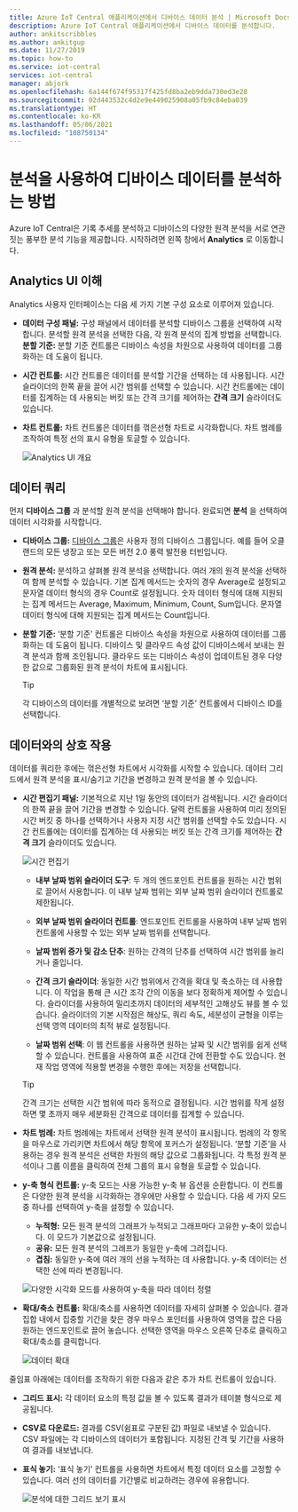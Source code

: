 ```yaml
---
title: Azure IoT Central 애플리케이션에서 디바이스 데이터 분석 | Microsoft Docs
description: Azure IoT Central 애플리케이션에서 디바이스 데이터를 분석합니다.
author: ankitscribbles
ms.author: ankitgup
ms.date: 11/27/2019
ms.topic: how-to
ms.service: iot-central
services: iot-central
manager: abjork
ms.openlocfilehash: 6a144f674f95317f425fd8ba2eb9dda730ed3e28
ms.sourcegitcommit: 02d443532c4d2e9e449025908a05fb9c84eba039
ms.translationtype: HT
ms.contentlocale: ko-KR
ms.lasthandoff: 05/06/2021
ms.locfileid: "108750134"
---
```

# <a name="how-to-use-analytics-to-analyze-device-data"></a>분석을 사용하여 디바이스 데이터를 분석하는 방법

Azure IoT Central은 기록 추세를 분석하고 디바이스의 다양한 원격 분석을 서로 연관 짓는 풍부한 분석 기능을 제공합니다. 시작하려면 왼쪽 창에서 **Analytics** 로 이동합니다.

## <a name="understanding-the-analytics-ui"></a>Analytics UI 이해
Analytics 사용자 인터페이스는 다음 세 가지 기본 구성 요소로 이루어져 있습니다.
- **데이터 구성 패널:** 구성 패널에서 데이터를 분석할 디바이스 그룹을 선택하여 시작합니다. 분석할 원격 분석을 선택한 다음, 각 원격 분석의 집계 방법을 선택합니다. **분할 기준:** 분할 기준 컨트롤은 디바이스 속성을 차원으로 사용하여 데이터를 그룹화하는 데 도움이 됩니다.

- **시간 컨트롤:** 시간 컨트롤은 데이터를 분석할 기간을 선택하는 데 사용됩니다. 시간 슬라이더의 한쪽 끝을 끌어 시간 범위를 선택할 수 있습니다. 시간 컨트롤에는 데이터를 집계하는 데 사용되는 버킷 또는 간격 크기를 제어하는 **간격 크기** 슬라이더도 있습니다. 

- **차트 컨트롤:** 차트 컨트롤은 데이터를 꺾은선형 차트로 시각화합니다. 차트 범례를 조작하여 특정 선의 표시 유형을 토글할 수 있습니다. 


  ![Analytics UI 개요](media/howto-create-analytics/analyticsui.png)


## <a name="querying-your-data"></a>데이터 쿼리

먼저 **디바이스 그룹** 과 분석할 원격 분석을 선택해야 합니다. 완료되면 **분석** 을 선택하여 데이터 시각화를 시작합니다.

- **디바이스 그룹:** [디바이스 그룹](tutorial-use-device-groups.md)은 사용자 정의 디바이스 그룹입니다. 예를 들어 오클랜드의 모든 냉장고 또는 모든 버전 2.0 풍력 발전용 터빈입니다.

- **원격 분석:** 분석하고 살펴볼 원격 분석을 선택합니다. 여러 개의 원격 분석을 선택하여 함께 분석할 수 있습니다. 기본 집계 메서드는 숫자의 경우 Average로 설정되고 문자열 데이터 형식의 경우 Count로 설정됩니다. 숫자 데이터 형식에 대해 지원되는 집계 메서드는 Average, Maximum, Minimum, Count, Sum입니다.  문자열 데이터 형식에 대해 지원되는 집계 메서드는 Count입니다.

- **분할 기준:** ‘분할 기준’ 컨트롤은 디바이스 속성을 차원으로 사용하여 데이터를 그룹화하는 데 도움이 됩니다. 디바이스 및 클라우드 속성 값이 디바이스에서 보내는 원격 분석과 함께 조인됩니다. 클라우드 또는 디바이스 속성이 업데이트된 경우 다양한 값으로 그룹화된 원격 분석이 차트에 표시됩니다.

    > [!TIP]
    > 각 디바이스의 데이터를 개별적으로 보려면 ‘분할 기준’ 컨트롤에서 디바이스 ID를 선택합니다.

## <a name="interacting-with-your-data"></a>데이터와의 상호 작용

데이터를 쿼리한 후에는 꺾은선형 차트에서 시각화를 시작할 수 있습니다. 데이터 그리드에서 원격 분석을 표시/숨기고 기간을 변경하고 원격 분석을 볼 수 있습니다.

- **시간 편집기 패널:** 기본적으로 지난 1일 동안의 데이터가 검색됩니다. 시간 슬라이더의 한쪽 끝을 끌어 기간을 변경할 수 있습니다. 달력 컨트롤을 사용하여 미리 정의된 시간 버킷 중 하나를 선택하거나 사용자 지정 시간 범위를 선택할 수도 있습니다. 시간 컨트롤에는 데이터를 집계하는 데 사용되는 버킷 또는 간격 크기를 제어하는 **간격 크기** 슬라이더도 있습니다.

    ![시간 편집기](media/howto-create-analytics/timeeditorpanel.png)

    - **내부 날짜 범위 슬라이더 도구**: 두 개의 엔드포인트 컨트롤을 원하는 시간 범위로 끌어서 사용합니다. 이 내부 날짜 범위는 외부 날짜 범위 슬라이더 컨트롤로 제한됩니다.
    
   
    - **외부 날짜 범위 슬라이더 컨트롤**: 엔드포인트 컨트롤을 사용하여 내부 날짜 범위 컨트롤에 사용할 수 있는 외부 날짜 범위를 선택합니다.

    - **날짜 범위 증가 및 감소 단추**: 원하는 간격의 단추를 선택하여 시간 범위를 늘리거나 줄입니다.

    - **간격 크기 슬라이더**: 동일한 시간 범위에서 간격을 확대 및 축소하는 데 사용합니다. 이 작업을 통해 큰 시간 조각 간의 이동을 보다 정확하게 제어할 수 있습니다. 슬라이더를 사용하여 밀리초까지 데이터의 세부적인 고해상도 뷰를 볼 수 있습니다. 슬라이더의 기본 시작점은 해상도, 쿼리 속도, 세분성이 균형을 이루는 선택 영역 데이터의 최적 뷰로 설정됩니다.
    
    - **날짜 범위 선택**: 이 웹 컨트롤을 사용하면 원하는 날짜 및 시간 범위를 쉽게 선택할 수 있습니다. 컨트롤을 사용하여 표준 시간대 간에 전환할 수도 있습니다. 현재 작업 영역에 적용할 변경을 수행한 후에는 저장을 선택합니다.

    > [!TIP]
    > 간격 크기는 선택한 시간 범위에 따라 동적으로 결정됩니다. 시간 범위를 작게 설정하면 몇 초까지 매우 세분화된 간격으로 데이터를 집계할 수 있습니다.


- **차트 범례:** 차트 범례에는 차트에서 선택한 원격 분석이 표시됩니다. 범례의 각 항목을 마우스로 가리키면 차트에서 해당 항목에 포커스가 설정됩니다. ‘분할 기준’을 사용하는 경우 원격 분석은 선택한 차원의 해당 값으로 그룹화됩니다. 각 특정 원격 분석이나 그룹 이름을 클릭하여 전체 그룹의 표시 유형을 토글할 수 있습니다.  


- **y-축 형식 컨트롤:** y-축 모드는 사용 가능한 y-축 뷰 옵션을 순환합니다. 이 컨트롤은 다양한 원격 분석을 시각화하는 경우에만 사용할 수 있습니다. 다음 세 가지 모드 중 하나를 선택하여 y-축을 설정할 수 있습니다.

    - **누적형:** 모든 원격 분석의 그래프가 누적되고 그래프마다 고유한 y-축이 있습니다. 이 모드가 기본값으로 설정됩니다.
    - **공유:** 모든 원격 분석의 그래프가 동일한 y-축에 그려집니다.
    - **겹침:** 동일한 y-축에 여러 개의 선을 누적하는 데 사용합니다. y-축 데이터는 선택한 선에 따라 변경됩니다.

  ![다양한 시각화 모드를 사용하여 y-축을 따라 데이터 정렬](media/howto-create-analytics/yaxiscontrol.png)

- **확대/축소 컨트롤:** 확대/축소를 사용하면 데이터를 자세히 살펴볼 수 있습니다. 결과 집합 내에서 집중할 기간을 찾은 경우 마우스 포인터를 사용하여 영역을 잡은 다음 원하는 엔드포인트로 끌어 놓습니다. 선택한 영역을 마우스 오른쪽 단추로 클릭하고 확대/축소를 클릭합니다.

  ![데이터 확대](media/howto-create-analytics/zoom.png)

줄임표 아래에는 데이터를 조작하기 위한 다음과 같은 추가 차트 컨트롤이 있습니다.

- **그리드 표시:** 각 데이터 요소의 특정 값을 볼 수 있도록 결과가 테이블 형식으로 제공됩니다.

- **CSV로 다운로드:** 결과를 CSV(쉼표로 구분된 값) 파일로 내보낼 수 있습니다. CSV 파일에는 각 디바이스의 데이터가 포함됩니다. 지정된 간격 및 기간을 사용하여 결과를 내보냅니다. 

- **표식 놓기:** ‘표식 놓기’ 컨트롤을 사용하면 차트에서 특정 데이터 요소를 고정할 수 있습니다. 여러 선의 데이터를 기간별로 비교하려는 경우에 유용합니다.

  ![분석에 대한 그리드 보기 표시](media/howto-create-analytics/additionalchartcontrols.png)
